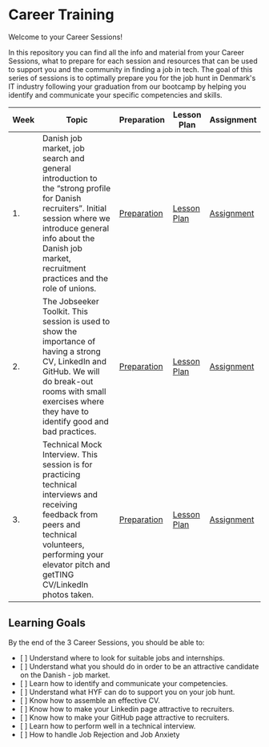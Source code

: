 # Career Training

Welcome to your Career Sessions!

In this repository you can find all the info and material from your Career Sessions, what to prepare for each session and resources that can be used to support you and the community in finding a job in tech. The goal of this series of sessions is to optimally prepare you for the job hunt in Denmark's IT industry following your graduation from our bootcamp by helping you identify and communicate your specific competencies and skills. 

| Week | Topic                                                                                                       | Preparation                              | Lesson Plan                                       | Assignment                    |
| ---- | ----------------------------------------------------------------------------------------------------------- | ---------------------------------------- | ------------------------------------------------- | ----------------------------- |
| 1.   | Danish job market, job search and general introduction to the “strong profile for Danish recruiters”. Initial session where we introduce general info about the Danish job market, recruitment practices and the role of unions. | [Preparation](./week1/preparation.md) | [Lesson Plan](./week1/lesson-plan.md) | [Assignment](./week1/assignment.md) |
| 2.   | The Jobseeker Toolkit. This session is used to show the importance of having a strong CV, LinkedIn and GitHub. We will do break-out rooms with small exercises where they have to identify good and bad practices. | [Preparation](./week2/preparation.md) | [Lesson Plan](./week2/lesson-plan.md) | [Assignment](./week2/assignment.md) |
| 3.   | Technical Mock Interview. This session is for practicing technical interviews and receiving feedback from peers and technical volunteers, performing your elevator pitch and getTING CV/LinkedIn photos taken. | [Preparation](./week3/preparation.md) | [Lesson Plan](./week3/lesson-plan.md) | [Assignment](./week3/assignment.md) |

## Learning Goals
By the end of the 3 Career Sessions, you should be able to:

- [ ] Understand where to look for suitable jobs and internships.
- [ ] Understand what you should do in order to be an attractive candidate on the Danish - job market.
- [ ] Learn how to identify and communicate your competencies.
- [ ] Understand what HYF can do to support you on your job hunt.
- [ ] Know how to assemble an effective CV.
- [ ] Know how to make your Linkedin page attractive to recruiters.
- [ ] Know how to make your GitHub page attractive to recruiters.
- [ ] Learn how to perform well in a technical interview.
- [ ] How to handle Job Rejection and Job Anxiety

